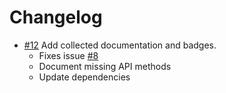 # Changelog

- [#12] Add collected documentation and badges.
  - Fixes issue [#8]
  - Document missing API methods
  - Update dependencies

[#8]: https://github.com/warehouseai/cdnup/issues/8

[#12]: https://github.com/warehouseai/extract-config/pull/12
